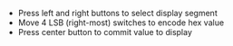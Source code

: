 - Press left and right buttons to select display segment
- Move 4 LSB (right-most) switches to encode hex value
- Press center button to commit value to display
